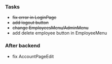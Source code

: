 ### Tasks

- ~~fix error in LoginPage~~
- ~~add logout button~~
- ~~change EmployeesMenu/AdminMenu~~
- add delete employee button in EmployeeMenu

### After backend

- fix AccountPageEdit